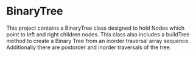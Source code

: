 # BinaryTree
This project contains a BinaryTree class designed to hold Nodes which point to left and right children nodes. 
This class also includes a buildTree method to create a Binary Tree from an inorder traversal array sequence. 
Additionally there are postorder and inorder traversals of the tree.
